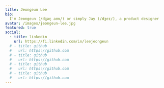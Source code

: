 ```yaml
---
title: Jeongeun Lee
bio:
  I'm Jeongeun (/dʒəŋ aʊn/) or simply Jay (/dʒeɪ/), a product designer or UX/UI designer. I enjoy solving problems with human experience of a product or service to make our lives better. I'm interested in seeing different perspectives, having user's obejctives and the real reasons behind them and understanding the context of the business. I'm currently working on an AI data solution product at TELUS International. Previously, I was designing at Samsung SDS.
avatar: /images/jeongeun-lee.jpg
featured: true
social:
  - title: linkedin
    url: https://fi.linkedin.com/in/leejeongeun
  # - title: github
  #   url: https://github.com
  # - title: github
  #   url: https://github.com
  # - title: github
  #   url: https://github.com
  # - title: github
  #   url: https://github.com
---
```

